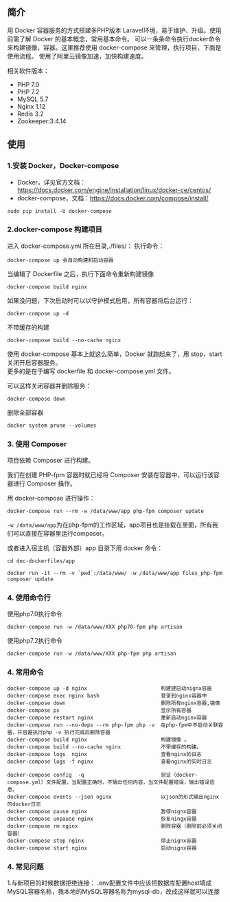 ## 简介
用 Docker 容器服务的方式搭建多PHP版本 Laravel环境，易于维护、升级。使用前需了解 Docker 的基本概念，常用基本命令。
可以一条条命令执行docker命令来构建镜像，容器。这里推荐使用 docker-compose 来管理，执行项目，下面是使用流程。
使用了阿里云镜像加速，加快构建速度。

相关软件版本：
- PHP 7.0
- PHP 7.2
- MySQL 5.7
- Nginx 1.12
- Redis 3.2
- Zookeeper:3.4.14



## 使用
### 1.安装 Docker，Docker-compose  
- Docker，详见官方文档：https://docs.docker.com/engine/installation/linux/docker-ce/centos/
- docker-compose，文档：https://docs.docker.com/compose/install/
```
sudo pip install -U docker-compose
```


### 2.docker-compose 构建项目
进入 docker-compose.yml 所在目录,./files/：
执行命令：
```
docker-compose up 会自动构建和启动容器
``` 
当编辑了 Dockerfile 之后，执行下面命令重新构建镜像
```
docker-compose build nginx                  
``` 
如果没问题，下次启动时可以以守护模式启用，所有容器将后台运行：  
```
docker-compose up -d
```

不带缓存的构建
```
docker-compose build --no-cache nginx   
```

使用 docker-compose 基本上就这么简单，Docker 就跑起来了，用 stop，start 关闭开启容器服务。  
更多的是在于编写 dockerfile 和 docker-compose.yml 文件。 

可以这样关闭容器并删除服务：
```
docker-compose down
```
删除全部容器
```
docker system prune --volumes  
```



### 3. 使用 Composer
 项目依赖 Composer 进行构建。

我们在创建 PHP-fpm 容器时就已经将 Composer 安装在容器中，可以运行该容器进行 Composer 操作。

用 docker-compose 进行操作：
```
docker-compose run --rm -w /data/www/app php-fpm composer update
```
`-w /data/www/app`为在php-fpm的工作区域，app项目也是挂载在里面，所有我们可以直接在容器里运行composer。

或者进入宿主机（容器外部）app 目录下用 docker 命令：
```
cd dec-dockerfiles/app

docker run -it --rm -v `pwd`:/data/www/ -w /data/www/app files_php-fpm composer update
```


### 4. 使用命令行

使用php7.0执行命令
```
docker-compose run -w /data/www/XXX php70-fpm php artisan  
```
使用php7.2执行命令
```
docker-compose run -w /data/www/XXX php-fpm php artisan  

```

### 4. 常用命令

```
docker-compose up -d nginx                        构建建启动nignx容器
docker-compose exec nginx bash                    登录到nginx容器中
docker-compose down                               删除所有nginx容器,镜像
docker-compose ps                                 显示所有容器
docker-compose restart nginx                      重新启动nginx容器
docker-compose run --no-deps --rm php-fpm php -v  在php-fpm中不启动关联容器，并容器执行php -v 执行完成后删除容器
docker-compose build nginx                        构建镜像 。        
docker-compose build --no-cache nginx             不带缓存的构建。
docker-compose logs  nginx                        查看nginx的日志 
docker-compose logs -f nginx                      查看nginx的实时日志
 
docker-compose config  -q                         验证（docker-compose.yml）文件配置，当配置正确时，不输出任何内容，当文件配置错误，输出错误信息。 
docker-compose events --json nginx                以json的形式输出nginx的docker日志
docker-compose pause nginx                        暂停nignx容器
docker-compose unpause nginx                      恢复ningx容器
docker-compose rm nginx                           删除容器（删除前必须关闭容器）
docker-compose stop nginx                         停止nignx容器
docker-compose start nginx                        启动nignx容器
```

### 4. 常见问题

1.与新项目的时候数据拒绝连接：
  .env配置文件中应该把数据库配置host填成MySQL容器名称，我本地的MySQL容器名称为mysql-db，改成这样就可以连接